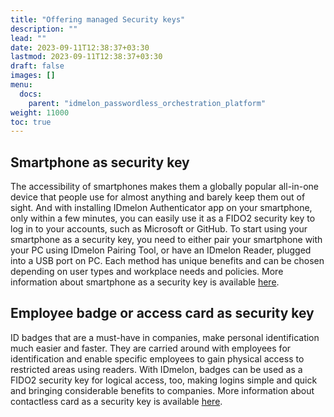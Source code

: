 ```yaml
---
title: "Offering managed Security keys"
description: ""
lead: ""
date: 2023-09-11T12:38:37+03:30
lastmod: 2023-09-11T12:38:37+03:30
draft: false
images: []
menu:
  docs:
    parent: "idmelon_passwordless_orchestration_platform"
weight: 11000
toc: true
---
```


## Smartphone as security key

The accessibility of smartphones makes them a globally popular all-in-one device that people use for almost anything and barely keep them out of sight. And with installing IDmelon Authenticator app on your smartphone, only within a few minutes, you can easily use it as a FIDO2 security key to log in to your accounts, such as Microsoft or GitHub. To start using your smartphone as a security key, you need to either pair your smartphone with your PC using IDmelon Pairing Tool, or have an IDmelon Reader, plugged into a USB port on PC. Each method has unique benefits and can be chosen depending on user types and workplace needs and policies. More information about smartphone as a security key is available [here](https://idmelon.com/smartphone-as-a-security-key/).

## Employee badge or access card as security key

ID badges that are a must-have in companies, make personal identification much easier and faster. They are carried around with employees for identification and enable specific employees to gain physical access to restricted areas using readers. With IDmelon, badges can be used as a FIDO2 security key for logical access, too, making logins simple and quick and bringing considerable benefits to companies. More information about contactless card as a security key is available [here](https://idmelon.com/contactless-card-as-a-security-key/).
